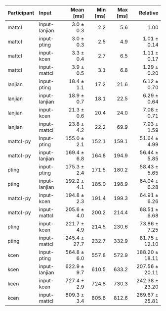 | Participant | Input | Mean [ms] | Min [ms] | Max [ms] | Relative |
|:---|:---|---:|---:|---:|---:|
| mattcl | input-lanjian | 3.0 ± 0.3 | 2.2 | 5.6 | 1.00 |
| mattcl | input-pting | 3.0 ± 0.3 | 2.5 | 4.9 | 1.01 ± 0.14 |
| mattcl | input-kcen | 3.3 ± 0.4 | 2.7 | 6.5 | 1.11 ± 0.17 |
| mattcl | input-mattcl | 3.9 ± 0.5 | 3.1 | 6.8 | 1.29 ± 0.20 |
| lanjian | input-pting | 18.4 ± 1.1 | 17.2 | 21.6 | 6.12 ± 0.70 |
| lanjian | input-lanjian | 18.9 ± 0.7 | 18.1 | 22.5 | 6.29 ± 0.64 |
| lanjian | input-kcen | 21.3 ± 0.6 | 20.4 | 24.0 | 7.08 ± 0.71 |
| lanjian | input-mattcl | 23.8 ± 4.2 | 22.2 | 69.9 | 7.93 ± 1.59 |
| mattcl-py | input-pting | 155.0 ± 2.1 | 152.1 | 159.1 | 51.64 ± 4.99 |
| mattcl-py | input-lanjian | 169.4 ± 6.8 | 164.8 | 194.9 | 56.44 ± 5.85 |
| pting | input-pting | 175.3 ± 2.4 | 171.5 | 180.2 | 58.43 ± 5.65 |
| pting | input-lanjian | 192.2 ± 4.1 | 185.0 | 198.9 | 64.04 ± 6.28 |
| mattcl-py | input-kcen | 194.8 ± 2.3 | 191.4 | 199.3 | 64.91 ± 6.26 |
| mattcl-py | input-mattcl | 205.6 ± 4.0 | 200.2 | 214.4 | 68.51 ± 6.68 |
| pting | input-kcen | 221.7 ± 4.9 | 214.5 | 230.6 | 73.86 ± 7.25 |
| pting | input-mattcl | 245.4 ± 27.7 | 232.7 | 332.9 | 81.75 ± 12.10 |
| kcen | input-pting | 564.8 ± 6.0 | 557.8 | 572.9 | 188.20 ± 18.11 |
| kcen | input-lanjian | 622.9 ± 9.7 | 610.5 | 633.2 | 207.56 ± 20.11 |
| kcen | input-kcen | 727.4 ± 2.9 | 724.8 | 730.3 | 242.38 ± 23.20 |
| kcen | input-mattcl | 809.3 ± 3.4 | 805.8 | 812.6 | 269.67 ± 25.81 |
